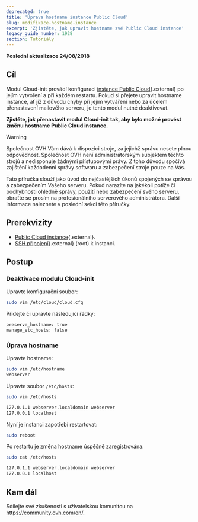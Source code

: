 ```yaml
---
deprecated: true
title: 'Úprava hostname instance Public Cloud'
slug: modifikace-hostname-instance
excerpt: 'Zjistěte, jak upravit hostname své Public Cloud instance'
legacy_guide_number: 1928
section: Tutoriály
---
```


**Poslední aktualizace 24/08/2018**

## Cíl

Modul Cloud-init provádí konfiguraci [instance Public Cloud](https://www.ovh.cz/public-cloud/instances/){.external} po jejím vytvoření a při každém restartu. Pokud si přejete upravit hostname instance, ať již z důvodu chyby při jejím vytváření nebo za účelem přenastavení mailového serveru, je tento modul nutné deaktivovat. 

**Zjistěte, jak přenastavit modul Cloud-init tak, aby bylo možné provést změnu hostname Public Cloud instance.**

> [!warning]
>
> Společnost OVH Vám dává k dispozici stroje, za jejichž správu nesete plnou odpovědnost. Společnost OVH není administrátorským subjektem těchto strojů a nedisponuje žádnými přístupovými právy. Z toho důvodu spočívá zajištění každodenní správy softwaru a zabezpečení stroje pouze na Vás.
>
> Tato příručka slouží jako úvod do nejčastějších úkonů spojených se správou a zabezpečením Vašeho serveru.  Pokud narazíte na jakékoli potíže či pochybnosti ohledně správy, použití nebo zabezpečení svého serveru, obraťte se prosím na profesionálního serverového administrátora. Další informace naleznete v poslední sekci této příručky.
>


## Prerekvizity

- [Public Cloud instance](https://www.ovh.cz/public-cloud/instances/){.external}.
- [SSH připojení](https://docs.ovh.com/cz/cs/public-cloud/prvni-pripojeni/){.external} (root) k instanci.


## Postup

### Deaktivace modulu Cloud-init

Upravte konfigurační soubor:

```sh
sudo vim /etc/cloud/cloud.cfg
```

Přidejte či upravte následující řádky:

```sh
preserve_hostname: true
manage_etc_hosts: false
```

### Úprava hostname

Upravte hostname:

```sh
sudo vim /etc/hostname
webserver
```

Upravte soubor `/etc/hosts`:

```sh
sudo vim /etc/hosts

127.0.1.1 webserver.localdomain webserver
127.0.0.1 localhost
```

Nyní je instanci zapotřebí restartovat:

```bash
sudo reboot
```

Po restartu je změna hostname úspěšně zaregistrována:

```sh
sudo cat /etc/hosts

127.0.1.1 webserver.localdomain webserver
127.0.0.1 localhost
```

## Kam dál 

Sdílejte své zkušenosti s uživatelskou komunitou na <https://community.ovh.com/en/>.